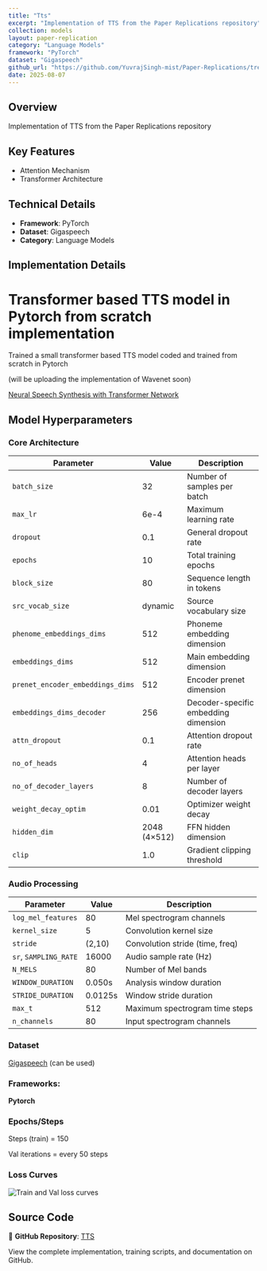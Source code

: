 ```yaml
---
title: "Tts"
excerpt: "Implementation of TTS from the Paper Replications repository"
collection: models
layout: paper-replication
category: "Language Models"
framework: "PyTorch"
dataset: "Gigaspeech"
github_url: "https://github.com/YuvrajSingh-mist/Paper-Replications/tree/master/TTS"
date: 2025-08-07
---
```


## Overview
Implementation of TTS from the Paper Replications repository

## Key Features
- Attention Mechanism
- Transformer Architecture

## Technical Details
- **Framework**: PyTorch
- **Dataset**: Gigaspeech
- **Category**: Language Models

## Implementation Details

# Transformer based TTS model in Pytorch from scratch implementation

Trained a small transformer based TTS model coded and trained from scratch in Pytorch 

(will be uploading the implementation of Wavenet soon)

[Neural Speech Synthesis with Transformer Network](https://arxiv.org/pdf/1809.08895)

## Model Hyperparameters

### Core Architecture
| Parameter                      | Value            | Description                                  |
|--------------------------------|------------------|----------------------------------------------|
| `batch_size`                   | 32               | Number of samples per batch                 |
| `max_lr`                       | 6e-4             | Maximum learning rate                       |
| `dropout`                      | 0.1              | General dropout rate                        |
| `epochs`                       | 10               | Total training epochs                       |
| `block_size`                   | 80               | Sequence length in tokens                   |
| `src_vocab_size`               | dynamic          | Source vocabulary size                      |
| `phenome_embeddings_dims`      | 512              | Phoneme embedding dimension                 |
| `embeddings_dims`              | 512              | Main embedding dimension                    |
| `prenet_encoder_embeddings_dims` | 512            | Encoder prenet dimension                    |
| `embeddings_dims_decoder`      | 256              | Decoder-specific embedding dimension        |
| `attn_dropout`                 | 0.1              | Attention dropout rate                      |
| `no_of_heads`                  | 4                | Attention heads per layer                   |
| `no_of_decoder_layers`         | 8                | Number of decoder layers                    |
| `weight_decay_optim`           | 0.01             | Optimizer weight decay                      |
| `hidden_dim`                   | 2048 (4×512)     | FFN hidden dimension                        |
| `clip`                         | 1.0              | Gradient clipping threshold                 |

### Audio Processing
| Parameter               | Value    | Description                                  |
|-------------------------|----------|----------------------------------------------|
| `log_mel_features`      | 80       | Mel spectrogram channels                    |
| `kernel_size`           | 5        | Convolution kernel size                     |
| `stride`                | (2,10)   | Convolution stride (time, freq)             |
| `sr`, `SAMPLING_RATE`   | 16000    | Audio sample rate (Hz)                      |
| `N_MELS`                | 80       | Number of Mel bands                         |
| `WINDOW_DURATION`       | 0.050s   | Analysis window duration                    |
| `STRIDE_DURATION`       | 0.0125s  | Window stride duration                      |
| `max_t`                 | 512      | Maximum spectrogram time steps              |
| `n_channels`            | 80       | Input spectrogram channels                  |
### Dataset

[Gigaspeech](https://huggingface.co/datasets/speechcolab/gigaspeech) (can be used)

### Frameworks:
**Pytorch**

### Epochs/Steps
Steps (train) = 150

Val iterations = every 50 steps

### Loss Curves

![Train and Val loss curves](images/loss.jpg)

## Source Code
📁 **GitHub Repository**: [TTS](https://github.com/YuvrajSingh-mist/Paper-Replications/tree/master/TTS)

View the complete implementation, training scripts, and documentation on GitHub.
